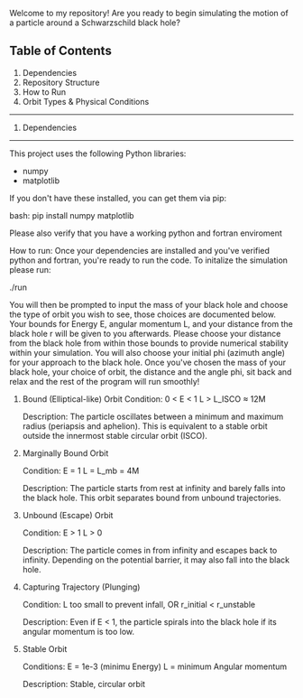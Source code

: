 Welcome to my repository! Are you ready to begin simulating the motion of a particle around a Schwarzschild black hole?

Table of Contents
------------------
1. Dependencies
2. Repository Structure
3. How to Run
4. Orbit Types & Physical Conditions

------------------------------------------------------------

1. Dependencies
-----------------
This project uses the following Python libraries:
- numpy
- matplotlib

If you don't have these installed, you can get them via pip:

bash:
pip install numpy matplotlib

Please also verify that you have a working python and fortran enviroment

How to run:
Once your dependencies are installed and you've verified python and fortran, you're ready to run the code. To initalize the simulation please run:

./run

You will then be prompted to input the mass of your black hole and choose the type of orbit you wish to see, those choices are documented below. 
Your bounds for Energy E, angular momentum L, and your distance from the black hole r will be given to you afterwards. Please choose your distance
from the black hole from within those bounds to provide numerical stability within your simulation. You will also choose your initial phi (azimuth angle)
for your approach to the black hole.
Once you've chosen the mass of your black hole, your choice of orbit, the distance and the angle phi, sit back and relax and the rest of the program will run smoothly!
  1. Bound (Elliptical-like) Orbit
      Condition:
      0 < E < 1
      L > L_ISCO ≈ 12M
  
      Description:
      The particle oscillates between a minimum and maximum radius (periapsis and aphelion).
      This is equivalent to a stable orbit outside the innermost stable circular orbit (ISCO).
  
  2. Marginally Bound Orbit

     Condition:
      E = 1
      L = L_mb = 4M
  
      Description:
      The particle starts from rest at infinity and barely falls into the black hole.
      This orbit separates bound from unbound trajectories.
  
  4. Unbound (Escape) Orbit

     Condition:
      E > 1
      L > 0
  
      Description:
      The particle comes in from infinity and escapes back to infinity.
      Depending on the potential barrier, it may also fall into the black hole.
  
  5. Capturing Trajectory (Plunging)

     Condition:
      L too small to prevent infall, OR
      r_initial < r_unstable
  
      Description:
      Even if E < 1, the particle spirals into the black hole if its angular momentum is too low.
  
  7. Stable Orbit

     Conditions:
     E = 1e-3 (minimu Energy)
     L = minimum Angular momentum
  
     Description:
     Stable, circular orbit
  
    
